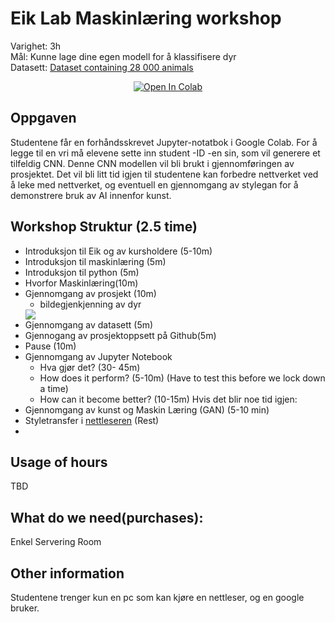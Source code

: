 # Eik Lab Maskinlæring workshop
Varighet: 3h  
Mål: Kunne lage dine egen modell for å klassifisere dyr  
Datasett: [Dataset containing 28 000 animals](https://www.kaggle.com/alessiocorrado99/animals10)  
<center>
<a href="https://colab.research.google.com/github/Eik-Lab/ml_workshop/blob/main/klassifisering_av_dyr.ipynb" target="_parent"><img src="https://colab.research.google.com/assets/colab-badge.svg" alt="Open In Colab"/></a>
</center>

## Oppgaven 
Studentene får en forhåndsskrevet Jupyter-notatbok i Google Colab. For å legge til en vri må elevene sette inn student -ID -en sin, som vil generere et tilfeldig CNN. Denne CNN modellen vil bli brukt i gjennomføringen av prosjektet. Det vil bli litt tid igjen til studentene kan forbedre nettverket ved å leke med nettverket, og eventuell en gjennomgang av stylegan for å demonstrere bruk av AI innenfor kunst.

## Workshop Struktur (2.5 time)
* Introduksjon til Eik og av kursholdere (5-10m)
* Introduksjon til maskinlæring (5m)  
* Introduksjon til python (5m)  
* Hvorfor Maskinlæring(10m)  
* Gjennomgang av prosjekt (10m)
  - bildegjenkjenning av dyr 
  <div>
  <img src="https://www.mathworks.com/discovery/machine-learning/_jcr_content/mainParsys3/discoverysubsection/thumbnail.adapt.480.medium.jpg/1604643877255.jpg"/>
  </div>
* Gjennomgang av datasett (5m)
* Gjennogang av prosjektoppsett på Github(5m)
* Pause (10m)
* Gjennomgang av Jupyter Notebook
  - Hva gjør det? (30- 45m)
  - How does it perform? (5-10m) (Have to test this before we lock down a time)
  - How can it become better? (10-15m)
Hvis det blir noe tid igjen:
* Gjennomgang av kunst og Maskin Læring (GAN) (5-10 min)
* Styletransfer i [nettleseren](https://reiinakano.com/arbitrary-image-stylization-tfjs/) (Rest)
* 
## Usage of hours
TBD

## What do we need(purchases):
Enkel Servering
Room 

## Other information
Studentene trenger kun en pc som kan kjøre en nettleser, og en google bruker.

